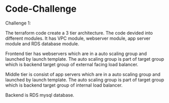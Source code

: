 # Code-Challenge

Challenge 1:

The terraform code create a 3 tier architecture. The code devided into different modules. It has VPC module, webserver module, app server module and RDS database module.

Frontend tier has webservers which are in a auto scaling group and launched by launch template. The auto scaling group is part of target group which is backend target group of external facing load balancer.

Middle tier is consist of app servers which are in a auto scaling group and launched by launch template. The auto scaling group is part of target group which is backend target group of internal load balancer.

Backend is RDS mysql database.
